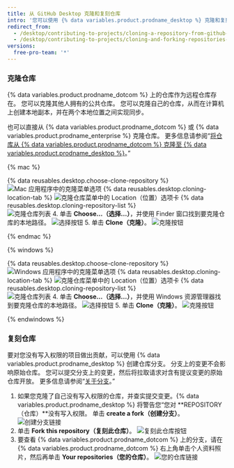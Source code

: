 ```yaml
---
title: 从 GitHub Desktop 克隆和复刻仓库
intro: '您可以使用 {% data variables.product.prodname_desktop %} 克隆和复刻 {% data variables.product.prodname_dotcom %} 上的仓库。'
redirect_from:
  - /desktop/contributing-to-projects/cloning-a-repository-from-github-desktop
  - /desktop/contributing-to-projects/cloning-and-forking-repositories-from-github-desktop
versions:
  free-pro-team: '*'
---
```


### 克隆仓库
{% data variables.product.prodname_dotcom %} 上的仓库作为远程仓库存在。  您可以克隆其他人拥有的公共仓库。 您可以克隆自己的仓库，从而在计算机上创建本地副本，并在两个本地位置之间实现同步。

也可以直接从 {% data variables.product.prodname_dotcom %} 或 {% data variables.product.prodname_enterprise %} 克隆仓库。 更多信息请参阅“[将仓库从 {% data variables.product.prodname_dotcom %} 克隆至 {% data variables.product.prodname_desktop %}](/desktop/guides/contributing-to-projects/cloning-a-repository-from-github-to-github-desktop/)。”

{% mac %}

{% data reusables.desktop.choose-clone-repository %}
  ![Mac 应用程序中的克隆菜单选项](/assets/images/help/desktop/clone-file-menu-mac.png)
{% data reusables.desktop.cloning-location-tab %}
  ![克隆仓库菜单中的 Location（位置）选项卡](/assets/images/help/desktop/choose-repository-location-mac.png)
{% data reusables.desktop.cloning-repository-list %}  
![克隆仓库列表](/assets/images/help/desktop/clone-a-repository-list-mac.png)
4. 单击 **Choose...（选择...）**，并使用 Finder 窗口找到要克隆仓库的本地路径。 ![选择按钮](/assets/images/help/desktop/clone-choose-button-mac.png)
5. 单击 **Clone（克隆）**。 ![克隆按钮](/assets/images/help/desktop/clone-button-mac.png)

{% endmac %}

{% windows %}

{% data reusables.desktop.choose-clone-repository %}
  ![Windows 应用程序中的克隆菜单选项](/assets/images/help/desktop/clone-file-menu-windows.png)
{% data reusables.desktop.cloning-location-tab %}
  ![克隆仓库菜单中的 Location（位置）选项卡](/assets/images/help/desktop/choose-repository-location-win.png)
{% data reusables.desktop.cloning-repository-list %}     
![克隆仓库列表](/assets/images/help/desktop/clone-a-repository-list-win.png)
4. 单击 **Choose...（选择...）**，并使用 Windows 资源管理器找到要克隆仓库的本地路径。 ![选择按钮](/assets/images/help/desktop/clone-choose-button-win.png)
5. 单击 **Clone（克隆）**。 ![克隆按钮](/assets/images/help/desktop/clone-button-win.png)

{% endwindows %}

### 复刻仓库
要对您没有写入权限的项目做出贡献，可以使用 {% data variables.product.prodname_desktop %} 创建仓库分支。 分支上的变更不会影响原始仓库。 您可以提交分支上的变更，然后将拉取请求对含有提议变更的原始仓库开放。 更多信息请参阅“[关于分支](/github/collaborating-with-issues-and-pull-requests/about-forks)。”

1. 如果您克隆了自己没有写入权限的仓库，并查实提交变更。{% data variables.product.prodname_desktop %} 将警告您“您对 **REPOSITORY（仓库）**没有写入权限。 单击 **create a fork（创建分支）**。 ![创建分支链接](/assets/images/help/desktop/create-a-fork.png)
3. 单击 **Fork this repository（复刻此仓库）**。 ![复刻此仓库按钮](/assets/images/help/desktop/fork-this-repo-button.png)
4. 要查看 {% data variables.product.prodname_dotcom %} 上的分支，请在 {% data variables.product.prodname_dotcom %} 右上角单击个人资料照片，然后再单击 **Your repositories（您的仓库）**。 ![您的仓库链接](/assets/images/help/profile/your-repositories.png)
